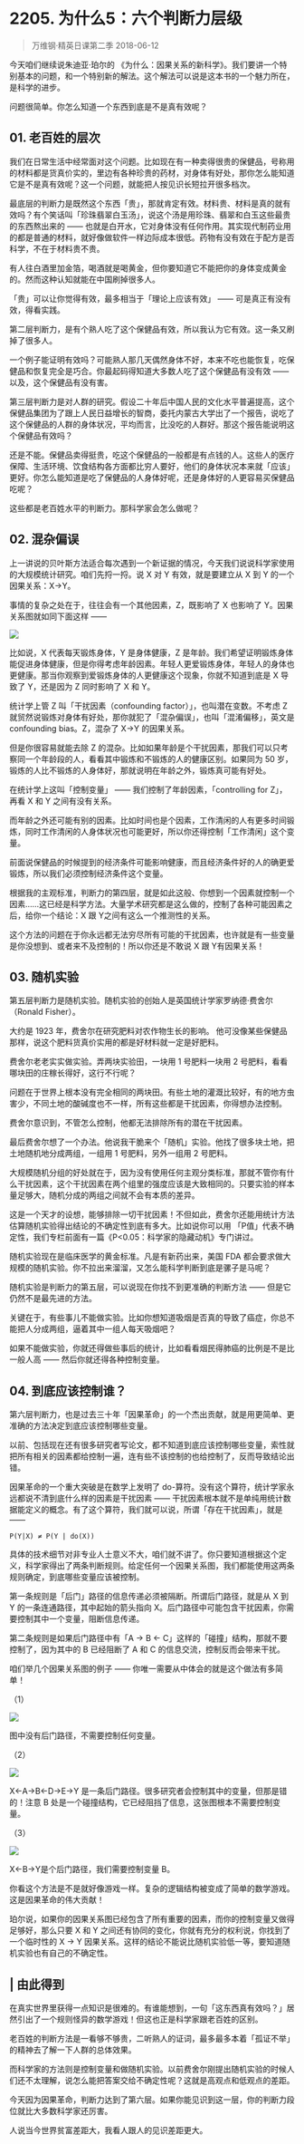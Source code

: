 # 2205. 为什么5：六个判断力层级
> 万维钢·精英日课第二季
2018-06-12

今天咱们继续说朱迪亚·珀尔的 《为什么：因果关系的新科学》。我们要讲一个特别基本的问题，和一个特别新的解法。这个解法可以说是这本书的一个魅力所在，是科学的进步。

问题很简单。你怎么知道一个东西到底是不是真有效呢？

## 01. 老百姓的层次

我们在日常生活中经常面对这个问题。比如现在有一种卖得很贵的保健品，号称用的材料都是货真价实的，里边有各种珍贵的药材，对身体有好处，那你怎么能知道它是不是真有效呢？这一个问题，就能把人按见识长短拉开很多档次。

最底层的判断力是既然这个东西「贵」，那就肯定有效。材料贵、材料是真的就有效吗？有个笑话叫「珍珠翡翠白玉汤」，说这个汤是用珍珠、翡翠和白玉这些最贵的东西熬出来的 —— 也就是白开水，它对身体没有任何作用。其实现代制药业用的都是普通的材料，就好像做软件一样边际成本很低。药物有没有效在于配方是否科学，不在于材料贵不贵。

有人往白酒里加金箔，喝酒就是喝黄金，但你要知道它不能把你的身体变成黄金的。然而这种认知就能在中国刷掉很多人。

「贵」可以让你觉得有效，最多相当于「理论上应该有效」 —— 可是真正有没有效，得看实践。

第二层判断力，是有个熟人吃了这个保健品有效，所以我认为它有效。这一条又刷掉了很多人。

一个例子能证明有效吗？可能熟人那几天偶然身体不好，本来不吃也能恢复，吃保健品和恢复完全是巧合。你最起码得知道大多数人吃了这个保健品有没有效 —— 以及，这个保健品有没有害。

第三层判断力是对人群的研究。假设二十年后中国人民的文化水平普遍提高，这个保健品集团为了跟上人民日益增长的智商，委托内蒙古大学出了一个报告，说吃了这个保健品的人群的身体状况，平均而言，比没吃的人群好。那这个报告能说明这个保健品有效吗？

还是不能。保健品卖得挺贵，吃这个保健品的一般都是有点钱的人。这些人的医疗保障、生活环境、饮食结构各方面都比穷人要好，他们的身体状况本来就「应该」更好。你怎么能知道是吃了保健品的人身体好呢，还是身体好的人更容易买保健品吃呢？

这些都是老百姓水平的判断力。那科学家会怎么做呢？

## 02. 混杂偏误

上一讲说的贝叶斯方法适合每次遇到一个新证据的情况，今天我们说说科学家使用的大规模统计研究。咱们先捋一捋。说 X 对 Y 有效，就是要建立从 X 到 Y 的一个因果关系：X→Y。

事情的复杂之处在于，往往会有一个其他因素，Z，既影响了 X 也影响了 Y。因果关系图就如同下面这样 —— 

![](https://raw.githubusercontent.com/dalong0514/selfstudy/master/图片链接/万维钢/2019054.jpg)

比如说，X 代表每天锻炼身体，Y 是身体健康，Z 是年龄。我们希望证明锻炼身体能促进身体健康，但是你得考虑年龄因素。年轻人更爱锻炼身体，年轻人的身体也更健康。那当你观察到爱锻炼身体的人更健康这个现象，你就不知道到底是 X 导致了 Y，还是因为 Z 同时影响了 X 和 Y。

统计学上管 Z 叫「干扰因素（confounding factor）」，也叫潜在变数。不考虑 Z 就贸然说锻炼对身体有好处，那你就犯了「混杂偏误」，也叫「混淆偏移」，英文是 confounding bias。Z，混杂了 X→Y 的因果关系。

但是你很容易就能去除 Z 的混杂。比如如果年龄是个干扰因素，那我们可以只考察同一个年龄段的人，看看其中锻炼和不锻炼的人的健康区别。如果同为 50 岁，锻炼的人比不锻炼的人身体好，那就说明在年龄之外，锻炼真可能有好处。

在统计学上这叫「控制变量」 —— 我们控制了年龄因素，「controlling for Z」，再看 X 和 Y 之间有没有关系。

而年龄之外还可能有别的因素。比如时间也是个因素，工作清闲的人有更多时间锻炼，同时工作清闲的人身体状况也可能更好，所以你还得控制「工作清闲」这个变量。

前面说保健品的时候提到的经济条件可能影响健康，而且经济条件好的人的确更爱锻炼，所以我们必须控制经济条件这个变量。

根据我的主观标准，判断力的第四层，就是如此这般、你想到一个因素就控制一个因素……这已经是科学方法。大量学术研究都是这么做的，控制了各种可能因素之后，给你一个结论：X 跟 Y之间有这么一个推测性的关系。

这个方法的问题在于你永远都无法穷尽所有可能的干扰因素，也许就是有一些变量是你没想到、或者来不及控制的！所以你还是不敢说 X 跟 Y有因果关系！

## 03. 随机实验

第五层判断力是随机实验。随机实验的创始人是英国统计学家罗纳德·费舍尔（Ronald Fisher）。

大约是 1923 年，费舍尔在研究肥料对农作物生长的影响。 他可没像某些保健品那样，说这个肥料货真价实用的都是好材料就一定是好肥料。

费舍尔老老实实做实验。弄两块实验田，一块用 1 号肥料一块用 2 号肥料，看看哪块田的庄稼长得好，这行不行呢？

问题在于世界上根本没有完全相同的两块田。有些土地的灌溉比较好，有的地方虫害少，不同土地的酸碱度也不一样，所有这些都是干扰因素，你得想办法控制。

费舍尔意识到，不管怎么控制，他都无法排除所有的潜在干扰因素。

最后费舍尔想了一个办法。他说我干脆来个「随机」实验。他找了很多块土地，把土地随机地分成两组，一组用 1 号肥料，另外一组用 2 号肥料。

大规模随机分组的好处就在于，因为没有使用任何主观分类标准，那就不管你有什么干扰因素，这个干扰因素在两个组里的强度应该是大致相同的。只要实验的样本量足够大，随机分成的两组之间就不会有本质的差异。

这是一个天才的设想，能够排除一切干扰因素！不但如此，费舍尔还能用统计方法估算随机实验得出结论的不确定性到底有多大。比如说你可以用 「P值」代表不确定性，我们专栏前面有一篇《P<0.05：科学家的隐藏动机》专门讲过。

随机实验现在是临床医学的黄金标准。凡是有新药出来，美国 FDA 都会要求做大规模的随机实验。你不拉出来溜溜，又怎么能科学判断到底是骡子是马呢？

随机实验是判断力的第五层，可以说现在你找不到更准确的判断方法 —— 但是它仍然不是最先进的方法。

关键在于，有些事儿不能做实验。比如你想知道吸烟是否真的导致了癌症，你总不能把人分成两组，逼着其中一组人每天吸烟吧？

如果不能做实验，你就还得做些事后的统计，比如看看烟民得肺癌的比例是不是比一般人高 —— 然后你就还得各种控制变量。

## 04. 到底应该控制谁？

第六层判断力，也是过去三十年「因果革命」的一个杰出贡献，就是用更简单、更准确的方法决定到底应该控制哪些变量。

以前、包括现在还有很多研究者写论文，都不知道到底应该控制哪些变量，索性就把所有相关的因素都给控制一遍，连有些不该控制的也给控制了，反而导致结论出错。

因果革命的一个重大突破是在数学上发明了 do-算符。没有这个算符，统计学家永远都说不清到底什么样的因素是干扰因素 —— 干扰因素根本就不是单纯用统计数据能定义的概念。有了这个算符，我们就可以说，所谓「存在干扰因素」，就是 ——

	P(Y|X) ≠ P(Y | do(X))

具体的技术细节对非专业人士意义不大，咱们就不讲了。你只要知道根据这个定义，科学家得出了两条判断规则。给定任何一个因果关系图，我们都能使用这两条规则确定，到底哪些变量应该被控制。

第一条规则是「后门」路径的信息传递必须被隔断。所谓后门路径，就是从 X 到 Y 的一条连通路径，其中起始的箭头指向 X。后门路径中可能包含干扰因素，你需要控制其中一个变量，阻断信息传递。

第二条规则是如果后门路径中有「A → B ← C」这样的「碰撞」结构，那就不要控制了，因为其中的 B 已经阻断了 A 和 C 的信息交流，控制反而会带来干扰。

咱们举几个因果关系图的例子 —— 你唯一需要从中体会的就是这个做法有多简单！

（1）

![](https://raw.githubusercontent.com/dalong0514/selfstudy/master/图片链接/万维钢/2019055.jpg)

图中没有后门路径，不需要控制任何变量。

（2）

![](https://raw.githubusercontent.com/dalong0514/selfstudy/master/图片链接/万维钢/2019056.jpg)

X←A→B←D→E→Y 是一条后门路径。很多研究者会控制其中的变量，但那是错的！注意 B 处是一个碰撞结构，它已经阻挡了信息，这张图根本不需要控制变量。

（3）

![](https://raw.githubusercontent.com/dalong0514/selfstudy/master/图片链接/万维钢/2019057.jpg)

X←B→Y是个后门路径，我们需要控制变量 B。

你看这个方法是不是就好像游戏一样。复杂的逻辑结构被变成了简单的数学游戏。这是因果革命的伟大贡献！

珀尔说，如果你的因果关系图已经包含了所有重要的因素，而你的控制变量又做得足够好，那么只要 X 和 Y 之间还有协同的变化，你就有充分的权利说，你找到了一个临时性的 X → Y 因果关系。这样的结论不能说比随机实验低一等，要知道随机实验也有自己的不确定性。

## | 由此得到

在真实世界里获得一点知识是很难的。有谁能想到，一句「这东西真有效吗？」居然引出了一个规则怪异的数学游戏！但这也正是科学家跟老百姓的区别。

老百姓的判断方法是一看够不够贵，二听熟人的证词，最多最多本着「孤证不举」的精神去了解一下人群的总体效果。

而科学家的方法则是控制变量和做随机实验。以前费舍尔刚提出随机实验的时候人们还不太理解，说怎么能把答案交给不确定性呢？这就是高观点和低观点的差距。

今天因为因果革命，判断力达到了第六层。如果你能见识到这一层，你的判断力段位就比大多数科学家还厉害。

人说当今世界贫富差距大，我看人跟人的见识差距更大。


